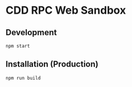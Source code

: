 # CDD RPC Web Sandbox

## Development

```bash:
npm start
```

## Installation (Production)

```bash:
npm run build
```

